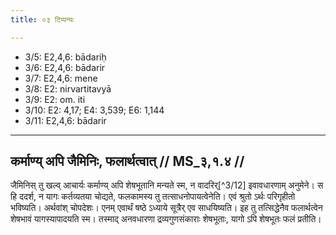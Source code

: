```yaml
---
title: ०३ टिप्पन्यः

---
```

- 3/5: E2,4,6: bādariḥ
- 3/6: E2,4,6: bādarir
- 3/7: E2,4,6: mene
- 3/8: E2: nirvartitavyā
- 3/9: E2: om. iti
- 3/10: E2: 4,17; E4: 3,539; E6: 1,144
- 3/11: E2,4,6: bādarir

____________________________________________


## कर्माण्य् अपि जैमिनिः, फलार्थत्वात् // MS_३,१.४ //

जैमिनिस् तु खल्व् आचार्यः कर्माण्य् अपि शेषभूतानि मन्यते स्म, न वादरिर्[^3/12] इवावधारणाम् अनुमेने। स हि ददर्श, न यागः कर्तव्यतया चोद्यते, फलकामस्य तु तत्साधनोपायत्वेनेति। एवं श्रुतो ऽर्थः परिगृहीतो भविष्यति। अर्थवांश् चोपदेशः। एनम् एवार्थं षष्ठे ऽध्याये सूत्रैर् एव साधयिष्यति। इह तु तत्सिद्धेनैव फलार्थत्वेन शेषभावं यागस्यापादयति स्म। तस्माद् अनवधारणा द्रव्यगुणसंकाराः शेषभूताः, यागो ऽपि शेषभूतः फलं प्रतीति।
